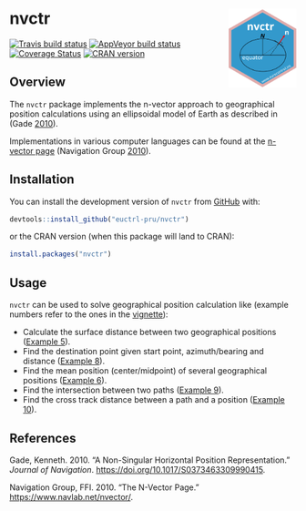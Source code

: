 
<!-- README.md is generated from README.Rmd. Please edit that file -->

# nvctr <img src="man/figures/logo.svg" align="right" height="139" />

[![Travis build
status](https://travis-ci.org/euctrl-pru/nvctr.svg?branch=master)](https://travis-ci.org/euctrl-pru/nvctr)
[![AppVeyor build
status](https://ci.appveyor.com/api/projects/status/github/euctrl-pru/nvctr?branch=master&svg=true)](https://ci.appveyor.com/project/euctrl-pru/nvctr)
[![Coverage
Status](https://codecov.io/gh/euctrl-pru/nvctr/branch/master/graph/badge.svg)](https://codecov.io/gh/euctrl-pru/nvctr)
[![CRAN
version](http://www.r-pkg.org/badges/version/nvctr)](https://cran.r-project.org/package=nvctr)

## Overview

The `nvctr` package implements the n-vector approach to geographical
position calculations using an ellipsoidal model of Earth as described
in (Gade [2010](#ref-gade_2010)).

Implementations in various computer languages can be found at the
[n-vector page](https://www.navlab.net/nvector/) (Navigation Group
[2010](#ref-navigationgroupatffi_2010)).

## Installation

You can install the development version of `nvctr` from
[GitHub](https://github.com/euctrl-pru/nvctr) with:

``` r
devtools::install_github("euctrl-pru/nvctr")
```

or the CRAN version (when this package will land to CRAN):

``` r
install.packages("nvctr")
```

## Usage

`nvctr` can be used to solve geographical position calculation like
(example numbers refer to the ones in the
[vignette](http://ansperformance.eu/nvctr/articles/position-calculations.html "nvctr vignette")):

  - Calculate the surface distance between two geographical positions
    ([Example
    5](http://ansperformance.eu/nvctr/articles/position-calculations.html#example-05 "Example 5: Surface distance")).
  - Find the destination point given start point, azimuth/bearing and
    distance ([Example
    8](http://ansperformance.eu/nvctr/articles/position-calculations.html#example-8-a-and-azimuthdistance-to-b "Example 8: A and azimuth/distance to B")).
  - Find the mean position (center/midpoint) of several geographical
    positions ([Example
    6](http://ansperformance.eu/nvctr/articles/position-calculations.html#example-6-interpolated-position "Example 6: Interpolated position")).
  - Find the intersection between two paths ([Example
    9](http://ansperformance.eu/nvctr/articles/position-calculations.html#example-9-intersection-of-two-paths "Example 9: Intersection of two paths")).
  - Find the cross track distance between a path and a position
    ([Example
    10](http://ansperformance.eu/nvctr/articles/position-calculations.html#example-10-cross-track-distance-cross-track-error "Example 10: Cross track distance (cross track error)")).

## References

<div id="refs" class="references">

<div id="ref-gade_2010">

Gade, Kenneth. 2010. “A Non-Singular Horizontal Position
Representation.” *Journal of Navigation*.
<https://doi.org/10.1017/S0373463309990415>.

</div>

<div id="ref-navigationgroupatffi_2010">

Navigation Group, FFI. 2010. “The N-Vector Page.”
<https://www.navlab.net/nvector/>.

</div>

</div>
